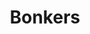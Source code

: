 ---
title: "Bonkers"
video: ""
type: "Rosé"
vintage: "2019"
grape: "Mataro and Grenache"
abv: "13% Alchohol"
region: "Australia"
rating: "threehalf"
pairings: []
tags: []
class: postSingle
---